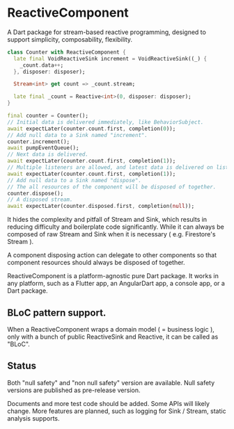 # ReactiveComponent

A Dart package for stream-based reactive programming, designed to support simplicity, composability, flexibility.

```dart
class Counter with ReactiveComponent {
  late final VoidReactiveSink increment = VoidReactiveSink((_) {
    _count.data++;
  }, disposer: disposer);

  Stream<int> get count => _count.stream;

  late final _count = Reactive<int>(0, disposer: disposer);
}
```

```dart
final counter = Counter();
// Initial data is delivered immediately, like BehaviorSubject.
await expectLater(counter.count.first, completion(0));
// Add null data to a Sink named "increment".
counter.increment();
await pumpEventQueue();
// Next data is delivered.
await expectLater(counter.count.first, completion(1));
// Multiple listeners are allowed, and latest data is delivered on listen immediately.
await expectLater(counter.count.first, completion(1));
// Add null data to a Sink named "dispose".
// The all resources of the component will be disposed of together.
counter.dispose();
// A disposed stream.
await expectLater(counter.disposed.first, completion(null));
```

It hides the complexity and pitfall of Stream and Sink, which results in reducing difficulty and boilerplate code significantly. While it can always be composed of raw Stream and Sink when it is necessary ( e.g. Firestore's Stream ).

A component disposing action can delegate to other components so that component resources should always be disposed of together.

ReactiveComponent is a platform-agnostic pure Dart package. It works in any platform, such as a Flutter app, an AngularDart app, a console app, or a Dart package.

## BLoC pattern support.

When a ReactiveComponent wraps a domain model ( = business logic ), only with a bunch of public ReactiveSink and Reactive, it can be called as "BLoC".

## Status

Both "null safety" and "non null safety" version are available. Null safety versions are published as pre-release version.

Documents and more test code should be added. Some APIs will likely change. More features are planned, such as logging for Sink / Stream, static analysis supports.
